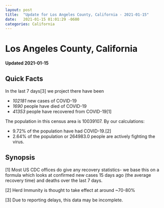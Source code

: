 ```yaml
---
layout: post
title:  "Update for Los Angeles County, California - 2021-01-15"
date:   2021-01-15 01:01:29 -0600
categories: California
---
```


# Los Angeles County, California
#### Updated 2021-01-15

## Quick Facts

In the last 7 days[3] we project there have been
- *102181* new cases of COVID-19
- *1690* people have died of COVID-19
- *41353* people have recovered from COVID-19[1]

The population in this census area is 10039107. By our calculations:
- 9.72% of the population have had COVID-19.[2]
- 2.64% of the population or 264983.0 people are actively fighting the virus.

## Synopsis




[1] Most US CDC offices do give any recovery statistics- we base this on a formula which looks at confirmed new cases
15 days ago (the average recovery time) and deaths over the last 7 days.

[2] Herd Immunity is thought to take effect at around ~70-80%

[3] Due to reporting delays, this data may be incomplete.
 
    